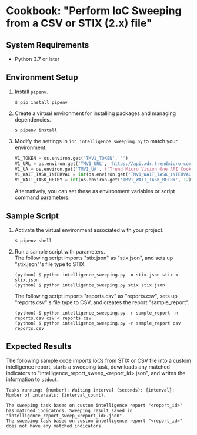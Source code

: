 # Cookbook: "Perform IoC Sweeping from a CSV or STIX (2.x) file"

## System Requirements

- Python 3.7 or later

## Environment Setup

1. Install `pipenv`.
    ```text
    $ pip install pipenv
    ```
2. Create a virtual environment for installing packages and managing dependencies.
    ```text
    $ pipenv install
    ```
3. Modify the settings in `ioc_intelligence_sweeping.py` to match your environment.
    ```python
    V1_TOKEN = os.environ.get('TMV1_TOKEN', '')
    V1_URL = os.environ.get('TMV1_URL', 'https://api.xdr.trendmicro.com')
    V1_UA = os.environ.get('TMV1_UA', f'Trend Micro Vision One API Cookbook ({os.path.basename(__file__)})')
    V1_WAIT_TASK_INTERVAL = int(os.environ.get('TMV1_WAIT_TASK_INTERVAL', 10))
    V1_WAIT_TASK_RETRY = int(os.environ.get('TMV1_WAIT_TASK_RETRY', 12))
    ```
    Alternatively, you can set these as environment variables or script command parameters.

## Sample Script

1. Activate the virtual environment associated with your project.
    ```text
    $ pipenv shell
    ```
2. Run a sample script with parameters.  
    The following script imports "stix.json" as "stix.json", and sets up "stix.json"'s file type to STIX.
    ```text
    (python) $ python intelligence_sweeping.py -n stix.json stix < stix.json
    (python) $ python intelligence_sweeping.py stix stix.json
    ```
    The following script imports "reports.csv" as "reports.csv", sets up "reports.csv"'s file type to CSV, and creates the report "sample_report".
    ```text
    (python) $ python intelligence_sweeping.py -r sample_report -n reports.csv csv < reports.csv
    (python) $ python intelligence_sweeping.py -r sample_report csv reports.csv
    ```


## Expected Results

The following sample code imports IoCs from STIX or CSV file into a custom intelligence report, starts a sweeping task, downloads any matched indicators to "intelligence\_report\_sweep_\<report\_id\>.json", and writes the information to `stdout`.

```text
Tasks running: {number}; Waiting interval (seconds): {interval}; Number of intervals: {interval_count}.

The sweeping task based on custom intelligence report "<report_id>" has matched indicators. Sweeping result saved in "intelligence_report_sweep_<report_id>.json".
The sweeping task based on custom intelligence report "<report_id>" does not have any matched indicators.
```
